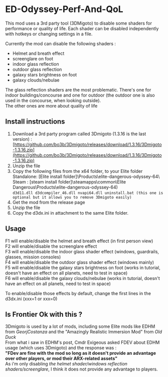 # ED-Odyssey-Perf-And-QoL
This mod uses a 3rd party tool (3DMigoto) to disable some shaders for performance or quality of life.
Each shader can be disabled independently with hotkeys or changing settings in a file.

Currently the mod can disable the following shaders :
- Helmet and breath effect
- screenglare on foot
- indoor  glass reflection
- outdoor glass reflection 
- galaxy stars brightness on foot
- galaxy clouds/nebulae

The glass reflection shaders are the most problematic. There's one for indoor buildings/concourse and one for outdoor (the outdoor one is also used in the concourse, when looking outside).  
The other ones are more about quality of life 
  
## Install instructions  

1.  Download a 3rd party program called 3Dmigoto (1.3.16 is the last version) : [https://github.com/bo3b/3Dmigoto/releases/download/1.3.16/3Dmigoto-1.3.16.zip](https://github.com/bo3b/3Dmigoto/releases/download/1.3.16/3Dmigoto-1.3.16.zip)
2.  Unzip the file
3.  Copy the following files from the x64 folder, to your Elite folder  
    Standalone: [Elite install folder]\Products\elite-dangerous-odyssey-64\  
    Steam : [steam install folder]\steamapps\common\Elite Dangerous\Products\elite-dangerous-odyssey-64\)  
    `d3d11.dll d3dcompiler_46.dll nvapi64.dll uninstall.bat (this one is optional but it allows you to remove 3Dmigoto easily)`
4. Get the mod from the release page
4. Unzip the file
5. Copy the d3dx.ini in attachment to the same Elite folder.

## Usage   
F1 will enable/disable the helmet and breath effect (in first person view)  
F2 will enable/disable the screenglare effect  
F3 will enable/disable the indoor glass shader effect (windows, guardrails, glasses, mission consoles)  
F4 will enable/disable the outdoor glass shader effect (windows mainly)  
F5 will enable/disable the galaxy stars brightness on foot (works in tutorial, doesn't have an effect on all planets, need to test in space)  
F6 will enable/disable the galaxy clouds/nebulae (works in tutorial, doesn't have an effect on all planets, need to test in space)  
  
To enable/disable those effects by default, change the first lines in the d3dx.ini (xxx=1 or xxx=0)  
  
## Is Frontier Ok with this ?  
3Dmigoto is used by a lot of mods, including some Elite mods like EDHM from _GeorjCostanza_ and the "Amazingly Realistic Immersion Mod" from _Old Duck_  
From what i saw in EDHM's post, Cmdr Exigeous asked FDEV about EDHM usage (which uses 3Dmigoto) and the response was :  
**"FDev are fine with the mod so long as it doesn't provide an advantage over other players, or mod their ARX-related assets"**  
 As i'm only disabling *the helmet shader/windows reflection shaders/screenglare*, I think it does not provide any advantage to players.